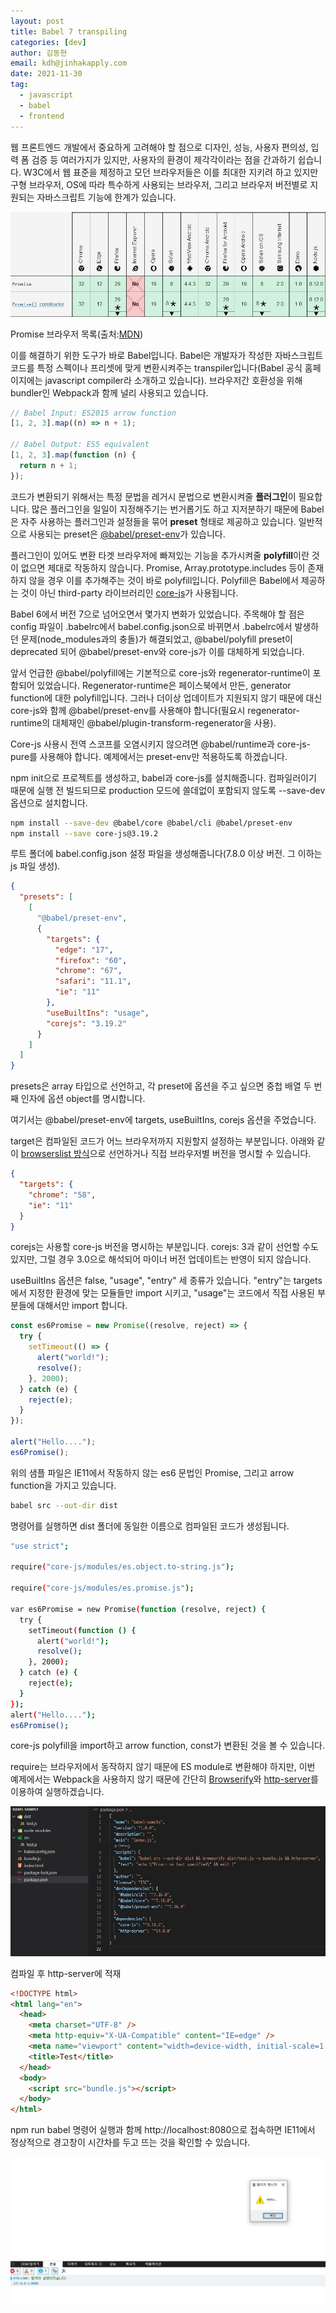 ```yaml
---
layout: post
title: Babel 7 transpiling
categories: [dev]
author: 김동현
email: kdh@jinhakapply.com
date: 2021-11-30
tag:
  - javascript
  - babel
  - frontend
---
```


웹 프론트엔드 개발에서 중요하게 고려해야 할 점으로 디자인, 성능, 사용자 편의성, 입력 폼 검증 등 여러가지가 있지만, 사용자의 환경이 제각각이라는 점을 간과하기 쉽습니다. W3C에서 웹 표준을 제정하고 모던 브라우저들은 이를 최대한 지키려 하고 있지만 구형 브라우저, OS에 따라 특수하게 사용되는 브라우저, 그리고 브라우저 버전별로 지원되는 자바스크립트 기능에 한계가 있습니다.

![Promise 브라우저 목록(출처:[MDN](https://developer.mozilla.org/en-US/docs/Web/JavaScript/Reference/Global_Objects/Promise#browser_compatibility))](/assets/img/posts/dev/2021-11-30-babel7-transpiling/babel1.jpg)

Promise 브라우저 목록(출처:[MDN](https://developer.mozilla.org/en-US/docs/Web/JavaScript/Reference/Global_Objects/Promise#browser_compatibility))

이를 해결하기 위한 도구가 바로 Babel입니다. Babel은 개발자가 작성한 자바스크립트 코드를 특정 스펙이나 프리셋에 맞게 변환시켜주는 transpiler입니다(Babel 공식 홈페이지에는 javascript compiler라 소개하고 있습니다). 브라우저간 호환성을 위해 bundler인 Webpack과 함께 널리 사용되고 있습니다.

```jsx
// Babel Input: ES2015 arrow function
[1, 2, 3].map((n) => n + 1);

// Babel Output: ES5 equivalent
[1, 2, 3].map(function (n) {
  return n + 1;
});
```

코드가 변환되기 위해서는 특정 문법을 레거시 문법으로 변환시켜줄 **플러그인**이 필요합니다. 많은 플러그인을 일일이 지정해주기는 번거롭기도 하고 지저분하기 때문에 Babel은 자주 사용하는 플러그인과 설정들을 묶어 **preset** 형태로 제공하고 있습니다. 일반적으로 사용되는 preset은 [@babel/preset-env](https://babeljs.io/docs/en/babel-preset-env)가 있습니다.

플러그인이 있어도 변환 타겟 브라우저에 빠져있는 기능을 추가시켜줄 **polyfill**이란 것이 없으면 제대로 작동하지 않습니다. Promise, Array.prototype.includes 등이 존재하지 않을 경우 이를 추가해주는 것이 바로 polyfill입니다. Polyfill은 Babel에서 제공하는 것이 아닌 third-party 라이브러리인 [core-js](https://github.com/zloirock/core-js)가 사용됩니다.

Babel 6에서 버전 7으로 넘어오면서 몇가지 변화가 있었습니다. 주목해야 할 점은 config 파일이 .babelrc에서 babel.config.json으로 바뀌면서 .babelrc에서 발생하던 문제(node_modules과의 충돌)가 해결되었고, @babel/polyfill preset이 deprecated 되어 @babel/preset-env와 core-js가 이를 대체하게 되었습니다.

앞서 언급한 @babel/polyfill에는 기본적으로 core-js와 regenerator-runtime이 포함되어 있었습니다. Regenerator-runtime은 페이스북에서 만든, generator function에 대한 polyfill입니다. 그러나 더이상 업데이트가 지원되지 않기 때문에 대신 core-js와 함께 @babel/preset-env를 사용해야 합니다(필요시 regenerator-runtime의 대체재인 @babel/plugin-transform-regenerator을 사용).

Core-js 사용시 전역 스코프를 오염시키지 않으려면 @babel/runtime과 core-js-pure를 사용해야 합니다. 예제에서는 preset-env만 적용하도록 하겠습니다.

npm init으로 프로젝트를 생성하고, babel과 core-js를 설치해줍니다. 컴파일러이기 때문에 실행 전 빌드되므로 production 모드에 쓸데없이 포함되지 않도록 --save-dev 옵션으로 설치합니다.

```bash
npm install --save-dev @babel/core @babel/cli @babel/preset-env
npm install --save core-js@3.19.2
```

루트 폴더에 babel.config.json 설정 파일을 생성해줍니다(7.8.0 이상 버전. 그 이하는 js 파일 생성).

```json
{
  "presets": [
    [
      "@babel/preset-env",
      {
        "targets": {
          "edge": "17",
          "firefox": "60",
          "chrome": "67",
          "safari": "11.1",
          "ie": "11"
        },
        "useBuiltIns": "usage",
        "corejs": "3.19.2"
      }
    ]
  ]
}
```

presets은 array 타입으로 선언하고, 각 preset에 옵션을 주고 싶으면 중첩 배열 두 번째 인자에 옵션 object를 명시합니다.

여기서는 @babel/preset-env에 targets, useBuiltIns, corejs 옵션을 주었습니다.

target은 컴파일된 코드가 어느 브라우저까지 지원할지 설정하는 부분입니다. 아래와 같이 [browserslist 방식](https://github.com/browserslist/browserslist)으로 선언하거나 직접 브라우저별 버전을 명시할 수 있습니다.

```json
{
  "targets": {
    "chrome": "58",
    "ie": "11"
  }
}
```

corejs는 사용할 core-js 버전을 명시하는 부분입니다. corejs: 3과 같이 선언할 수도 있지만, 그럴 경우 3.0으로 해석되어 마이너 버전 업데이트는 반영이 되지 않습니다.

useBuiltIns 옵션은 false, "usage", "entry" 세 종류가 있습니다. "entry"는 targets에서 지정한 환경에 맞는 모듈들만 import 시키고, "usage"는 코드에서 직접 사용된 부분들에 대해서만 import 합니다.

```jsx
const es6Promise = new Promise((resolve, reject) => {
  try {
    setTimeout(() => {
      alert("world!");
      resolve();
    }, 2000);
  } catch (e) {
    reject(e);
  }
});

alert("Hello....");
es6Promise();
```

위의 샘플 파일은 IE11에서 작동하지 않는 es6 문법인 Promise, 그리고 arrow function을 가지고 있습니다.

```bash
babel src --out-dir dist
```

명령어를 실행하면 dist 폴더에 동일한 이름으로 컴파일된 코드가 생성됩니다.

```bash
"use strict";

require("core-js/modules/es.object.to-string.js");

require("core-js/modules/es.promise.js");

var es6Promise = new Promise(function (resolve, reject) {
  try {
    setTimeout(function () {
      alert("world!");
      resolve();
    }, 2000);
  } catch (e) {
    reject(e);
  }
});
alert("Hello....");
es6Promise();
```

core-js polyfill을 import하고 arrow function, const가 변환된 것을 볼 수 있습니다.

require는 브라우저에서 동작하지 않기 때문에 ES module로 변환해야 하지만, 이번 예제에서는 Webpack을 사용하지 않기 때문에 간단히 [Browserify](https://browserify.org/)와 [http-server](https://www.npmjs.com/package/http-server)를 이용하여 실행하겠습니다.

![컴파일 후 http-server에 적재](/assets/img/posts/dev/2021-11-30-babel7-transpiling/babel2.jpg)

컴파일 후 http-server에 적재

```html
<!DOCTYPE html>
<html lang="en">
  <head>
    <meta charset="UTF-8" />
    <meta http-equiv="X-UA-Compatible" content="IE=edge" />
    <meta name="viewport" content="width=device-width, initial-scale=1.0" />
    <title>Test</title>
  </head>
  <body>
    <script src="bundle.js"></script>
  </body>
</html>
```

npm run babel 명령어 실행과 함께 http://localhost:8080으로 접속하면 IE11에서 정상적으로 경고창이 시간차를 두고 뜨는 것을 확인할 수 있습니다.

![babel3.jpg](/assets/img/posts/dev/2021-11-30-babel7-transpiling/babel3.jpg)

